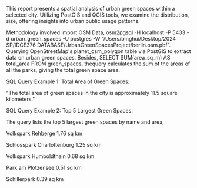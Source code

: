 This report presents a spatial analysis of urban green spaces within a selected city. Utilizing PostGIS and QGIS tools, we examine the distribution, size, offering insights into urban public usage patterns.  

Methodology involved import OSM Data, osm2pgsql -H localhost -P 5433 -d urban_green_spaces -U postgres -W “/Users/binghui/Desktop/2024 SP/IDCE376 DATABASE/UrbanGreenSpacesProject/berlin.osm.pbf”. Querying OpenStreetMap's planet_osm_polygon table via PostGIS to extract data on urban green spaces. Besides, SELECT SUM(area_sq_m) AS total_area FROM green_spaces, thequery calculates the sum of the areas of all the parks, giving the total green space area. 

SQL Query Example 1: Total Area of Green Spaces: 

"The total area of green spaces in the city is approximately 11.5 square kilometers." 

SQL Query Example 2: Top 5 Largest Green Spaces: 

The query lists the top 5 largest green spaces by name and area,  

Volkspark Rehberge 1.76 sq km 

Schlosspark Charlottenburg 1.25 sq km 

Volkspark Humboldthain 0.68 sq km 

Park am Plötzensee 0.51 sq km 

Schillerpark 0.39 sq km 
